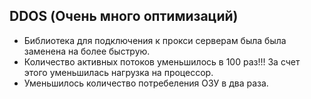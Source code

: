 ## DDOS (Очень много оптимизаций)
 - Библиотека для подключения к прокси серверам была была заменена на более быструю.
 - Количество активных потоков уменьшилось в 100 раз!!! За счет этого уменьшилась нагрузка на процессор.
 - Уменьшилось количество потребеления ОЗУ в два раза.
